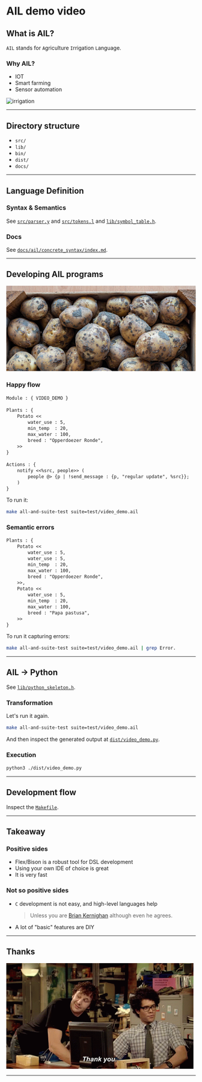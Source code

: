 # AIL demo video

<!--
- Video where you show :

  1. the language definition (both syntax and semantics)
   
  2. the creation of a program/model for this language
   
  3. the transformation to source code
   
  4. and the compilation
   
  5. and execution of the generated code.
-->

## What is AIL?

`AIL` stands for `A`griculture `I`rrigation `L`anguage.

### Why AIL?

- IOT
- Smart farming
- Sensor automation

![irrigation](./video_script_figures/irrigation.gif)

---

## Directory structure

<!-- ![folders](./video_script_figures/root-directory.png) -->

<!--
<a href="https://www.flaticon.com/free-icons/directory" title="directory icons">
Directory icons created by Freepik - Flaticon
</a>
-->

- `src/`
- `lib/`
- `bin/`
- `dist/`
- `docs/`

---

## Language Definition

### Syntax & Semantics

See [`src/parser.y`](../src/parser.y) and [`src/tokens.l`](../src/tokens.l) and [`lib/symbol_table.h`](../lib/symbol_table.h).

### Docs

See [`docs/ail/concrete_syntax/index.md`](../docs/ail/concrete_syntax/index.md).

---

## Developing AIL programs

![operdoezer](./video_script_figures/operdoezer.jpg)

### Happy flow

```plaintext
Module : { VIDEO_DEMO }

Plants : {
    Potato <<
        water_use : 5,
        min_temp  : 20,
        max_water : 100,
        breed : "Opperdoezer Ronde",
    >>
}

Actions : {
    notify <<%src, people>> (
        people @> {p | !send_message : {p, "regular update", %src}};
    )
}
```

To run it:

```bash
make all-and-suite-test suite=test/video_demo.ail
```

### Semantic errors

```plaintext
Plants : {
    Potato <<
        water_use : 5,
        water_use : 5,
        min_temp  : 20,
        max_water : 100,
        breed : "Opperdoezer Ronde",
    >>,
    Potato <<
        water_use : 5,
        min_temp  : 20,
        max_water : 100,
        breed : "Papa pastusa",
    >>
}
```

To run it capturing errors:

```bash
make all-and-suite-test suite=test/video_demo.ail | grep Error.
```

---

## AIL -> Python

See [`lib/python_skeleton.h`](../lib/python_skeleton.h).

### Transformation

Let's run it again.

```bash
make all-and-suite-test suite=test/video_demo.ail
```

And then inspect the generated output at [`dist/video_demo.py`](../dist/video_demo.py).

### Execution

```bash
python3 ./dist/video_demo.py
```

---

## Development flow

Inspect the [`Makefile`](../Makefile).

---

## Takeaway

### Positive sides

- Flex/Bison is a robust tool for DSL development
- Using your own IDE of choice is great
- It is very fast

### Not so positive sides

- `C` development is not easy, and high-level languages help
    > Unless you are [Brian Kernighan](https://youtu.be/xnCgoEyz31M?t=129) although even he agrees.
- A lot of "basic" features are DIY

---

## Thanks

![thanks](./video_script_figures/it-crowd-thank-you.gif)

---
<!-- 
## Demo the semantic error checking

```
$ make run-suite-test suite=test/well-formedness_check.ail | grep Error
```
-->
